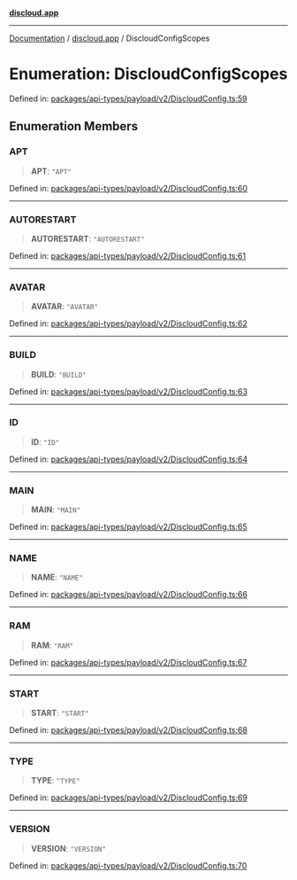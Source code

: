 [**discloud.app**](../README.md)

***

[Documentation](../../packages.md) / [discloud.app](../README.md) / DiscloudConfigScopes

# Enumeration: DiscloudConfigScopes

Defined in: [packages/api-types/payload/v2/DiscloudConfig.ts:59](https://github.com/discloud/discloud.app/blob/1458affc9a022eb2fc5fe37e7b3b002130b2fdad/packages/api-types/payload/v2/DiscloudConfig.ts#L59)

## Enumeration Members

### APT

> **APT**: `"APT"`

Defined in: [packages/api-types/payload/v2/DiscloudConfig.ts:60](https://github.com/discloud/discloud.app/blob/1458affc9a022eb2fc5fe37e7b3b002130b2fdad/packages/api-types/payload/v2/DiscloudConfig.ts#L60)

***

### AUTORESTART

> **AUTORESTART**: `"AUTORESTART"`

Defined in: [packages/api-types/payload/v2/DiscloudConfig.ts:61](https://github.com/discloud/discloud.app/blob/1458affc9a022eb2fc5fe37e7b3b002130b2fdad/packages/api-types/payload/v2/DiscloudConfig.ts#L61)

***

### AVATAR

> **AVATAR**: `"AVATAR"`

Defined in: [packages/api-types/payload/v2/DiscloudConfig.ts:62](https://github.com/discloud/discloud.app/blob/1458affc9a022eb2fc5fe37e7b3b002130b2fdad/packages/api-types/payload/v2/DiscloudConfig.ts#L62)

***

### BUILD

> **BUILD**: `"BUILD"`

Defined in: [packages/api-types/payload/v2/DiscloudConfig.ts:63](https://github.com/discloud/discloud.app/blob/1458affc9a022eb2fc5fe37e7b3b002130b2fdad/packages/api-types/payload/v2/DiscloudConfig.ts#L63)

***

### ID

> **ID**: `"ID"`

Defined in: [packages/api-types/payload/v2/DiscloudConfig.ts:64](https://github.com/discloud/discloud.app/blob/1458affc9a022eb2fc5fe37e7b3b002130b2fdad/packages/api-types/payload/v2/DiscloudConfig.ts#L64)

***

### MAIN

> **MAIN**: `"MAIN"`

Defined in: [packages/api-types/payload/v2/DiscloudConfig.ts:65](https://github.com/discloud/discloud.app/blob/1458affc9a022eb2fc5fe37e7b3b002130b2fdad/packages/api-types/payload/v2/DiscloudConfig.ts#L65)

***

### NAME

> **NAME**: `"NAME"`

Defined in: [packages/api-types/payload/v2/DiscloudConfig.ts:66](https://github.com/discloud/discloud.app/blob/1458affc9a022eb2fc5fe37e7b3b002130b2fdad/packages/api-types/payload/v2/DiscloudConfig.ts#L66)

***

### RAM

> **RAM**: `"RAM"`

Defined in: [packages/api-types/payload/v2/DiscloudConfig.ts:67](https://github.com/discloud/discloud.app/blob/1458affc9a022eb2fc5fe37e7b3b002130b2fdad/packages/api-types/payload/v2/DiscloudConfig.ts#L67)

***

### START

> **START**: `"START"`

Defined in: [packages/api-types/payload/v2/DiscloudConfig.ts:68](https://github.com/discloud/discloud.app/blob/1458affc9a022eb2fc5fe37e7b3b002130b2fdad/packages/api-types/payload/v2/DiscloudConfig.ts#L68)

***

### TYPE

> **TYPE**: `"TYPE"`

Defined in: [packages/api-types/payload/v2/DiscloudConfig.ts:69](https://github.com/discloud/discloud.app/blob/1458affc9a022eb2fc5fe37e7b3b002130b2fdad/packages/api-types/payload/v2/DiscloudConfig.ts#L69)

***

### VERSION

> **VERSION**: `"VERSION"`

Defined in: [packages/api-types/payload/v2/DiscloudConfig.ts:70](https://github.com/discloud/discloud.app/blob/1458affc9a022eb2fc5fe37e7b3b002130b2fdad/packages/api-types/payload/v2/DiscloudConfig.ts#L70)
